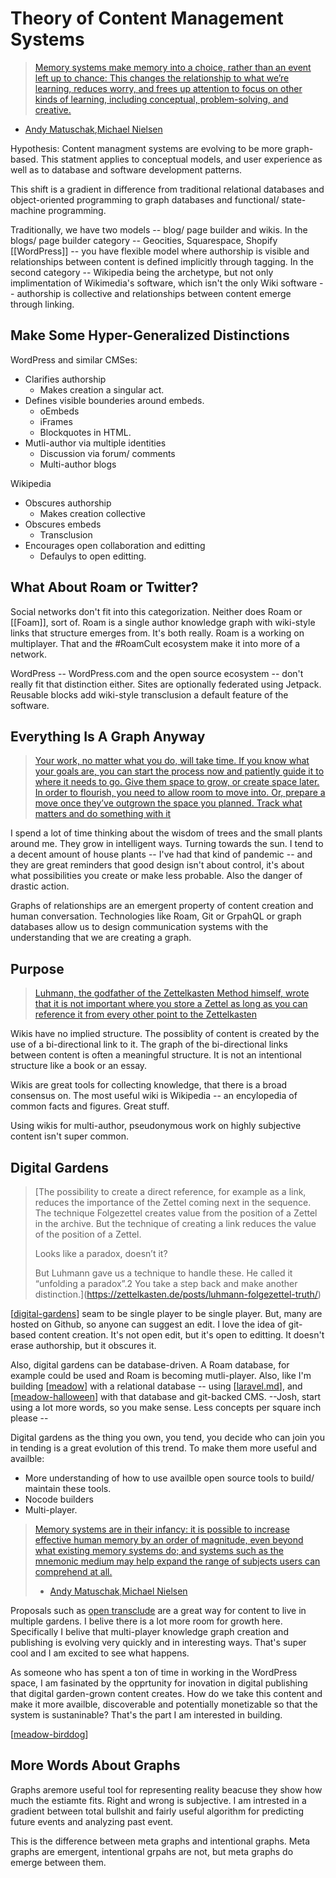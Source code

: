 # Theory of Content Management Systems

>[Memory systems make memory into a choice, rather than an event left up to chance: This changes the relationship to what we’re learning, reduces worry, and frees up attention to focus on other kinds of learning, including conceptual, problem-solving, and creative.](https://numinous.productions/ttft/#summary)
  - [Andy Matuschak](https://andymatuschak.org),[Michael Nielsen](http://michaelnielsen.org)

Hypothesis: Content managment systems are evolving to be more graph-based. This statment applies to conceptual models, and user experience as well as to database and software development patterns.

This shift is a gradient in difference from traditional relational databases and object-oriented programming to graph databases and functional/ state-machine programming.

Traditionally, we have two models -- blog/ page builder and wikis. In the blogs/ page builder category -- Geocities, Squarespace, Shopify [[WordPress]] -- you have flexible model where authorship is visible and relationships between content is defined implicitly through tagging. In the second category -- Wikipedia being the archetype, but not only implimentation of Wikimedia's software, which isn't the only Wiki software -- authorship is collective and relationships between content emerge through linking.

## Make Some Hyper-Generalized Distinctions

WordPress and similar CMSes:

- Clarifies authorship
  - Makes creation a singular act.
- Defines visible bounderies around embeds.
  - oEmbeds
  - iFrames
  - Blockquotes in HTML.
- Mutli-author via multiple identities
  - Discussion via forum/ comments
  - Multi-author blogs

Wikipedia

- Obscures authorship
  - Makes creation collective
- Obscures embeds
  - Transclusion
- Encourages open collaboration and editting
  - Defaulys to open editting.

## What About Roam or Twitter?

Social networks don't fit into this categorization. Neither does Roam or [[Foam]], sort of. Roam is a single author knowledge graph with wiki-style links that structure emerges from. It's both really. Roam is a working on multiplayer. That and the #RoamCult ecosystem make it into more of a network.

WordPress -- WordPress.com and the open source ecosystem -- don't really fit that distinction either. Sites are optionally federated using Jetpack. Reusable blocks add wiki-style transclusion a default feature of the software.

## Everything Is A Graph Anyway

> [Your work, no matter what you do, will take time. If you know what your goals are, you can start the process now and patiently guide it to where it needs to go. Give them space to grow, or create space later. In order to flourish, you need to allow room to move into. Or, prepare a move once they’ve outgrown the space you planned. Track what matters and do something with it](https://josepha.blog/2020/09/09/gardens-are-just-zoos-for-plants-my-sabbatical-in-the-garden/)

I spend a lot of time thinking about the wisdom of trees and the small plants around me. They grow in intelligent ways. Turning towards the sun. I tend to a decent amount of house plants -- I've had that kind of pandemic -- and they are great reminders that good design isn't about control, it's about what possibilities you create or make less probable. Also the danger of drastic action.

Graphs of relationships are an emergent property of content creation and human conversation. Technologies like Roam, Git or GrpahQL or graph databases allow us to design communication systems with the understanding that we are creating a graph.

## Purpose
> [Luhmann, the godfather of the Zettelkasten Method himself, wrote that it is not important where you store a Zettel as long as you can reference it from every other point to the Zettelkasten](https://zettelkasten.de/posts/luhmann-folgezettel-truth/)

Wikis have no implied structure. The possiblity of content is created by the use of a bi-directional link to it. The graph of the bi-directional links between content is often a meaningful structure. It is not an intentional structure like a book or an essay.

 Wikis are great tools for collecting knowledge, that there is a broad consensus on. The most useful wiki is Wikipedia -- an encylopedia of common facts and figures. Great stuff.

Using wikis for multi-author, pseudonymous work on highly subjective content isn't super common.  

## Digital Gardens

> [The possibility to create a direct reference, for example as a link, reduces the importance of the Zettel coming next in the sequence. The technique Folgezettel creates value from the position of a Zettel in the archive. But the technique of creating a link reduces the value of the position of a Zettel.
>
> Looks like a paradox, doesn’t it?
>
> But Luhmann gave us a technique to handle these. He called it “unfolding a paradox”.2 You take a step back and make another distinction.](https://zettelkasten.de/posts/luhmann-folgezettel-truth/)

[[digital-gardens]] seam to be single player to be single player. But, many are hosted on Github, so anyone can suggest an edit. I love the idea of git-based content creation. It's not open edit, but it's open to editting. It doesn't erase authorship, but it obscures it.

Also, digital gardens can be database-driven. A Roam database, for example could be used and Roam is becoming mutli-player. Also, like I'm building [[meadow]] with a relational database -- using [[laravel.md]], and [[meadow-halloween]] with that database and git-backed CMS. --Josh, start using a lot more words, so you make sense. Less concepts per square inch please --

Digital gardens as the thing you own, you tend, you decide who can join you in tending is a great evolution of this trend. To make them more useful and availble:

- More understanding of how to use availble open source tools to build/ maintain these tools.
- Nocode builders
- Multi-player.



> [Memory systems are in their infancy: it is possible to increase effective human memory by an order of magnitude, even beyond what existing memory systems do; and systems such as the mnemonic medium may help expand the range of subjects users can comprehend at all.](https://numinous.productions/ttft/#summary)
 >   - [Andy Matuschak](https://andymatuschak.org),[Michael Nielsen](http://michaelnielsen.org)

 Proposals such as [open transclude](https://subpixel.space/entries/open-transclude/) are a great way for content to live in multiple gardens. I belive there is a lot more room for growth here. Specifically I belive that multi-player knowledge graph creation and publishing is evolving very quickly and in interesting ways. That's super cool and I am excited to see what happens.
 
 As someone who has spent a ton of time in working in the WordPress space, I am  fasinated by the opprtunity for inovation in digital publishing that digital garden-grown content creates. How do we take this content and make it more availble, discoverable and potentially monetizable so that the system is sustaninable? That's the part I am interested in building.

[[meadow-birddog]]

## More Words About Graphs

Graphs aremore useful tool for representing reality beacuse they show how much the estiamte fits. Right and wrong is subjective. I am intrested in a gradient between total bullshit and fairly useful algorithm for predicting future events and analyzing past event.

This is the difference between meta graphs and intentional graphs. Meta graphs are emergent, intentional grpahs are not, but meta graphs do emerge between them.

[//begin]: # "Autogenerated link references for markdown compatibility"
[digital-gardens]: digital-gardens "Digital garden"
[meadow]: meadow "Meadow"
[laravel.md]: laravel "Laravel"
[meadow-halloween]: meadow-halloween "Meadow (Halloween)"
[meadow-birddog]: meadow-birddog "BirdDog"
[//end]: # "Autogenerated link references"